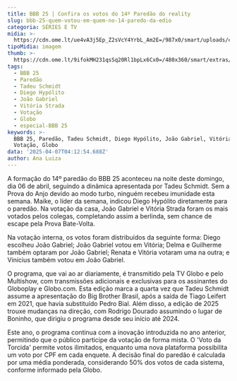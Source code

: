 ```yaml
---
title: BBB 25 | Confira os votos do 14º Paredão do reality
slug: bbb-25-quem-votou-em-quem-no-14-paredo-da-edio
categoria: SÉRIES E TV
midia: >-
  https://cdn.ome.lt/ue4vA3j5Ep_Z2sVcY4YrbL_Am2E=/987x0/smart/uploads/conteudo/fotos/bbb25-quem-votou-quem-14-paredao.jpg
tipoMidia: imagem
thumb: >-
  https://cdn.ome.lt/9ifokMH231qsSq20Rl1bpLx6Cx0=/480x360/smart/extras/conteudos/bbb25-quem-votou-quem-14-paredao-peq.jpg
tags:
  - BBB 25
  - Paredão
  - Tadeu Schmidt
  - Diego Hypólito
  - João Gabriel
  - Vitória Strada
  - Votação
  - Globo
  - especial-BBB 25
keywords: >-
  BBB 25, Paredão, Tadeu Schmidt, Diego Hypólito, João Gabriel, Vitória Strada,
  Votação, Globo
data: '2025-04-07T04:12:54.688Z'
author: Ana Luiza
---
```


A formação do 14º paredão do BBB 25 aconteceu na noite deste domingo, dia 06 de abril, seguindo a dinâmica apresentada por Tadeu Schmidt. Sem a Prova do Anjo devido ao modo turbo, ninguém recebeu imunidade esta semana. Maike, o líder da semana, indicou Diego Hypólito diretamente para o paredão. Na votação da casa, João Gabriel e Vitória Strada foram os mais votados pelos colegas, completando assim a berlinda, sem chance de escape pela Prova Bate-Volta.

Na votação interna, os votos foram distribuídos da seguinte forma: Diego escolheu João Gabriel; João Gabriel votou em Vitória; Delma e Guilherme também optaram por João Gabriel; Renata e Vitória votaram uma na outra; e Vinícius também votou em João Gabriel.

O programa, que vai ao ar diariamente, é transmitido pela TV Globo e pelo Multishow, com transmissões adicionais e exclusivas para os assinantes do Globoplay e Globo.com. Esta edição marca a quarta vez que Tadeu Schmidt assume a apresentação do Big Brother Brasil, após a saída de Tiago Leifert em 2021, que havia substituído Pedro Bial. Além disso, a edição de 2025 trouxe mudanças na direção, com Rodrigo Dourado assumindo o lugar de Boninho, que dirigiu o programa desde seu início até 2024.

Este ano, o programa continua com a inovação introduzida no ano anterior, permitindo que o público participe da votação de forma mista. O 'Voto da Torcida' permite votos ilimitados, enquanto uma nova plataforma possibilita um voto por CPF em cada enquete. A decisão final do paredão é calculada por uma média ponderada, considerando 50% dos votos de cada sistema, conforme informado pela Globo.
